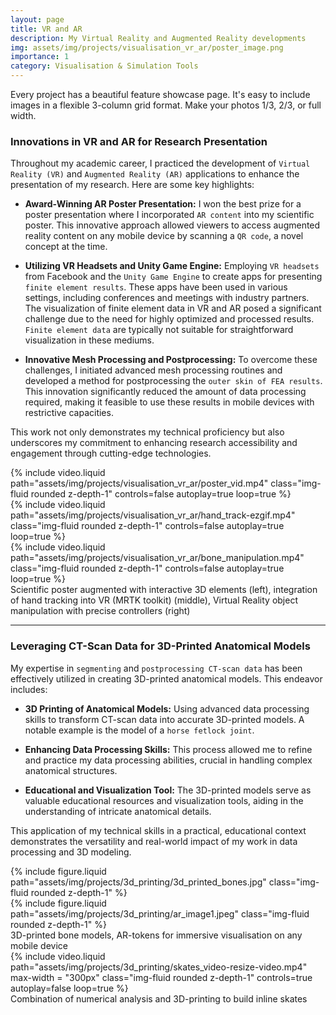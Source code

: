 ```yaml
---
layout: page
title: VR and AR
description: My Virtual Reality and Augmented Reality developments
img: assets/img/projects/visualisation_vr_ar/poster_image.png
importance: 1
category: Visualisation & Simulation Tools
---
```


Every project has a beautiful feature showcase page.
It's easy to include images in a flexible 3-column grid format.
Make your photos 1/3, 2/3, or full width.


### Innovations in VR and AR for Research Presentation

Throughout my academic career, I practiced the development of `Virtual Reality (VR)` and `Augmented Reality (AR)` applications to enhance the presentation of my research. Here are some key highlights:

- **Award-Winning AR Poster Presentation:** I won the best prize for a poster presentation where I incorporated `AR content` into my scientific poster. This innovative approach allowed viewers to access augmented reality content on any mobile device by scanning a `QR code`, a novel concept at the time.

- **Utilizing VR Headsets and Unity Game Engine:** Employing `VR headsets` from Facebook and the `Unity Game Engine` to create apps for presenting `finite element results`. These apps have been used in various settings, including conferences and meetings with industry partners. The visualization of finite element data in VR and AR posed a significant challenge due to the need for highly optimized and processed results. `Finite element data` are typically not suitable for straightforward visualization in these mediums.

- **Innovative Mesh Processing and Postprocessing:** To overcome these challenges, I initiated advanced mesh processing routines and developed a method for postprocessing the `outer skin of FEA results`. This innovation significantly reduced the amount of data processing required, making it feasible to use these results in mobile devices with restrictive capacities.

This work not only demonstrates my technical proficiency but also underscores my commitment to enhancing research accessibility and engagement through cutting-edge technologies.






<div class="row">
    <div class="col-sm mt-3 mt-md-0">
        {% include video.liquid path="assets/img/projects/visualisation_vr_ar/poster_vid.mp4" class="img-fluid rounded z-depth-1" controls=false autoplay=true loop=true  %}
    </div>
    <div class="col-sm mt-3 mt-md-0">
        {% include video.liquid path="assets/img/projects/visualisation_vr_ar/hand_track-ezgif.mp4" class="img-fluid rounded z-depth-1" controls=false autoplay=true loop=true  %}
    </div>
    <div class="col-sm mt-3 mt-md-0">
        {% include video.liquid path="assets/img/projects/visualisation_vr_ar/bone_manipulation.mp4" class="img-fluid rounded z-depth-1" controls=false autoplay=true loop=true  %}
    </div>
</div>
<div class="caption">
    Scientific poster augmented with interactive 3D elements (left), integration of hand tracking into VR (MRTK toolkit) (middle), Virtual Reality object manipulation with precise controllers (right)
</div>


---

### Leveraging CT-Scan Data for 3D-Printed Anatomical Models

My expertise in `segmenting` and `postprocessing CT-scan data` has been effectively utilized in creating 3D-printed anatomical models. This endeavor includes:

- **3D Printing of Anatomical Models:** Using advanced data processing skills to transform CT-scan data into accurate 3D-printed models. A notable example is the model of a `horse fetlock joint`.

- **Enhancing Data Processing Skills:** This process allowed me to refine and practice my data processing abilities, crucial in handling complex anatomical structures.

- **Educational and Visualization Tool:** The 3D-printed models serve as valuable educational resources and visualization tools, aiding in the understanding of intricate anatomical details.

This application of my technical skills in a practical, educational context demonstrates the versatility and real-world impact of my work in data processing and 3D modeling.

<div class="row">
    <div class="col-sm mt-3 mt-md-0">
        {% include figure.liquid path="assets/img/projects/3d_printing/3d_printed_bones.jpg" class="img-fluid rounded z-depth-1" %}
    </div>
    <div class="col-sm mt-3 mt-md-0">
        {% include figure.liquid path="assets/img/projects/3d_printing/ar_image1.jpeg" class="img-fluid rounded z-depth-1"  %}
    </div>
</div>
<div class="caption">
    3D-printed bone models, AR-tokens for immersive visualisation on any mobile device
</div>

<div class="row">
    <div class="col-sm mt-3 mt-md-0">
        {% include video.liquid path="assets/img/projects/3d_printing/skates_video-resize-video.mp4" max-width = "300px" class="img-fluid rounded z-depth-1" controls=true autoplay=false loop=true  %}
    </div>
</div>
<div class="caption">
    Combination of numerical analysis and 3D-printing to build inline skates
</div>

